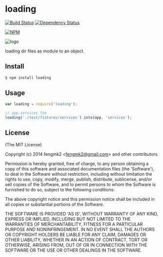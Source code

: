 loading
=======

[![Build Status](https://secure.travis-ci.org/fengmk2/loading.png)](http://travis-ci.org/fengmk2/loading) [![Dependency Status](https://gemnasium.com/fengmk2/loading.png)](https://gemnasium.com/fengmk2/loading)

[![NPM](https://nodei.co/npm/loading.png?downloads=true&stars=true)](https://nodei.co/npm/loading/)

![logo](https://raw.github.com/fengmk2/loading/master/logo.png)

loading dir files as module to an object.

## Install

```bash
$ npm install loading
```

## Usage

```js
var loading = require('loading');

// app.services.foo
loading('./test/fixtures/services').into(app, 'services');
```

## License

(The MIT License)

Copyright (c) 2014 fengmk2 &lt;fengmk2@gmail.com&gt; and other contributors

Permission is hereby granted, free of charge, to any person obtaining
a copy of this software and associated documentation files (the
'Software'), to deal in the Software without restriction, including
without limitation the rights to use, copy, modify, merge, publish,
distribute, sublicense, and/or sell copies of the Software, and to
permit persons to whom the Software is furnished to do so, subject to
the following conditions:

The above copyright notice and this permission notice shall be
included in all copies or substantial portions of the Software.

THE SOFTWARE IS PROVIDED 'AS IS', WITHOUT WARRANTY OF ANY KIND,
EXPRESS OR IMPLIED, INCLUDING BUT NOT LIMITED TO THE WARRANTIES OF
MERCHANTABILITY, FITNESS FOR A PARTICULAR PURPOSE AND NONINFRINGEMENT.
IN NO EVENT SHALL THE AUTHORS OR COPYRIGHT HOLDERS BE LIABLE FOR ANY
CLAIM, DAMAGES OR OTHER LIABILITY, WHETHER IN AN ACTION OF CONTRACT,
TORT OR OTHERWISE, ARISING FROM, OUT OF OR IN CONNECTION WITH THE
SOFTWARE OR THE USE OR OTHER DEALINGS IN THE SOFTWARE.
